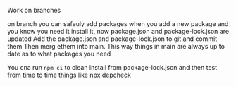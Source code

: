 
Work on branches

on branch you can safeuly add packages
when you add a new package and you know you need it
install it, now package.json and package-lock.json are updated
Add the package.json and package-lock.json to git and commit them
Then merg ethem into main.
This way things in main are always up to date as to what packages you need

You cna run `npm ci` to clean install from package-lock.json
and then test from time to time things like npx depcheck
